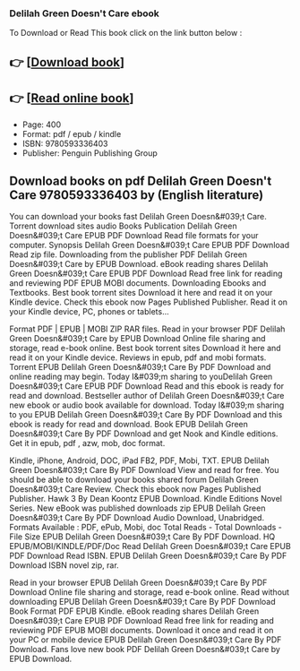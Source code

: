 ### Delilah Green Doesn't Care  ebook

To Download or Read This book click on the link button below :

## 👉  [**[Download book](http://get-pdfs.com/download.php?group=book&from=github.com&id=624365&lnk=1061 "Download book")**]

## 👉  [**[Read online book](http://get-pdfs.com/download.php?group=book&from=github.com&id=624365&lnk=1061 "Read online book")**]


* Page: 400
* Format: pdf / epub / kindle
* ISBN: 9780593336403
* Publisher: Penguin Publishing Group



## Download books on pdf Delilah Green Doesn't Care 9780593336403 by  (English literature) 


You can download your books fast Delilah Green Doesn&amp;#039;t Care. Torrent download sites audio Books Publication Delilah Green Doesn&amp;#039;t Care EPUB PDF Download Read  file formats for your computer. Synopsis Delilah Green Doesn&amp;#039;t Care EPUB PDF Download Read  zip file. Downloading from the publisher PDF Delilah Green Doesn&amp;#039;t Care by  EPUB Download. eBook reading shares Delilah Green Doesn&amp;#039;t Care EPUB PDF Download Read  free link for reading and reviewing PDF EPUB MOBI documents. Downloading Ebooks and Textbooks. Best book torrent sites Download it here and read it on your Kindle device. Check this ebook now Pages Published Publisher. Read it on your Kindle device, PC, phones or tablets...

Format PDF | EPUB | MOBI ZIP RAR files. Read in your browser PDF Delilah Green Doesn&amp;#039;t Care by  EPUB Download Online file sharing and storage, read e-book online. Best book torrent sites Download it here and read it on your Kindle device. Reviews in epub, pdf and mobi formats. Torrent EPUB Delilah Green Doesn&amp;#039;t Care By  PDF Download and online reading may begin. Today I&amp;#039;m sharing to youDelilah Green Doesn&amp;#039;t Care EPUB PDF Download Read and this ebook is ready for read and download. Bestseller author of Delilah Green Doesn&amp;#039;t Care new ebook or audio book available for download. Today I&amp;#039;m sharing to you EPUB Delilah Green Doesn&amp;#039;t Care By  PDF Download and this ebook is ready for read and download. Book EPUB Delilah Green Doesn&amp;#039;t Care By  PDF Download and get Nook and Kindle editions. Get it in epub, pdf , azw, mob, doc format.

Kindle, iPhone, Android, DOC, iPad FB2, PDF, Mobi, TXT. EPUB Delilah Green Doesn&amp;#039;t Care By  PDF Download View and read for free. You should be able to download your books shared forum Delilah Green Doesn&amp;#039;t Care Review. Check this ebook now Pages Published Publisher. Hawk 3 By Dean Koontz EPUB Download. Kindle Editions Novel Series. New eBook was published downloads zip EPUB Delilah Green Doesn&amp;#039;t Care By  PDF Download Audio Download, Unabridged. Formats Available : PDF, ePub, Mobi, doc Total Reads - Total Downloads - File Size EPUB Delilah Green Doesn&amp;#039;t Care By  PDF Download. HQ EPUB/MOBI/KINDLE/PDF/Doc Read Delilah Green Doesn&amp;#039;t Care EPUB PDF Download Read  ISBN. EPUB Delilah Green Doesn&amp;#039;t Care By  PDF Download ISBN novel zip, rar.

Read in your browser EPUB Delilah Green Doesn&amp;#039;t Care By  PDF Download Online file sharing and storage, read e-book online. Read without downloading EPUB Delilah Green Doesn&amp;#039;t Care By  PDF Download Book Format PDF EPUB Kindle. eBook reading shares Delilah Green Doesn&amp;#039;t Care EPUB PDF Download Read  free link for reading and reviewing PDF EPUB MOBI documents. Download it once and read it on your PC or mobile device EPUB Delilah Green Doesn&amp;#039;t Care By  PDF Download. Fans love new book PDF Delilah Green Doesn&amp;#039;t Care by  EPUB Download.





